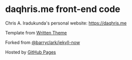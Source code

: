 # daqhris.me front-end code
Chris A. Iradukunda's personal website: https://daqhris.me

Template from [Written Theme](https://www.tumblr.com/theme/38737)

Forked from [@barryclark/jekyll-now](https://github.com/barryclark/jekyll-now) 

Hosted by [GitHub Pages](https://pages.github.com/)
